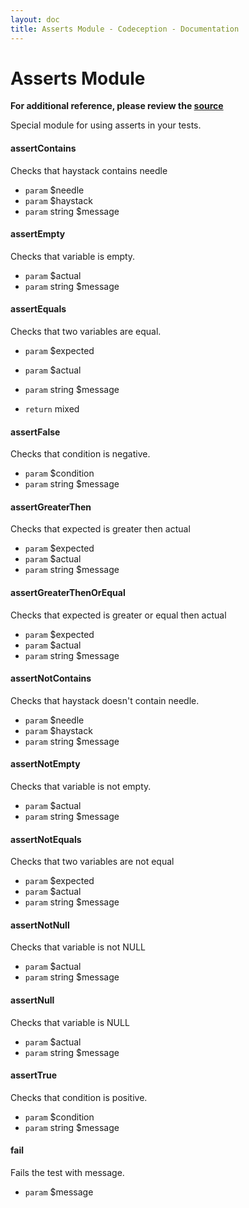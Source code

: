 ```yaml
---
layout: doc
title: Asserts Module - Codeception - Documentation
---
```


# Asserts Module

**For additional reference, please review the [source](https://github.com/Codeception/Codeception/tree/master/src/Codeception/Module/Asserts.php)**


Special module for using asserts in your tests.

























#### assertContains
 
Checks that haystack contains needle

 * `param`         $needle
 * `param`         $haystack
 * `param`  string $message


#### assertEmpty
 
Checks that variable is empty.

 * `param`         $actual
 * `param`  string $message


#### assertEquals
 
Checks that two variables are equal.

 * `param`         $expected
 * `param`         $actual
 * `param`  string $message

 * `return`  mixed


#### assertFalse
 
Checks that condition is negative.

 * `param`         $condition
 * `param`  string $message


#### assertGreaterThen
 
Checks that expected is greater then actual

 * `param`         $expected
 * `param`         $actual
 * `param`  string $message


#### assertGreaterThenOrEqual
 
Checks that expected is greater or equal then actual

 * `param`         $expected
 * `param`         $actual
 * `param`  string $message



#### assertNotContains
 
Checks that haystack doesn't contain needle.

 * `param`         $needle
 * `param`         $haystack
 * `param`  string $message


#### assertNotEmpty
 
Checks that variable is not empty.

 * `param`         $actual
 * `param`  string $message


#### assertNotEquals
 
Checks that two variables are not equal

 * `param`         $expected
 * `param`         $actual
 * `param`  string $message


#### assertNotNull
 
Checks that variable is not NULL

 * `param`         $actual
 * `param`  string $message


#### assertNull
 
Checks that variable is NULL

 * `param`         $actual
 * `param`  string $message




#### assertTrue
 
Checks that condition is positive.

 * `param`         $condition
 * `param`  string $message




#### fail
 
Fails the test with message.

 * `param`  $message







